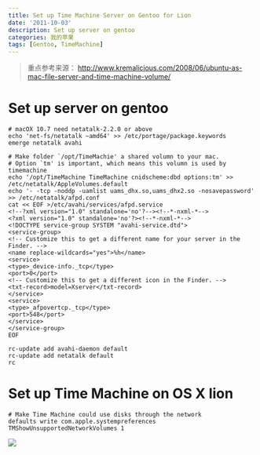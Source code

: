 ```yaml
---
title: Set up Time Machine Server on Gentoo for Lion
date: '2011-10-03'
description: Set up server on gentoo
categories: 我的苹果
tags: [Gentoo, TimeMachine]
---
```

> 重点参考来源： http://www.kremalicious.com/2008/06/ubuntu-as-mac-file-server-and-time-machine-volume/

# Set up server on gentoo

	# macOX 10.7 need netatalk-2.2.0 or above
	echo 'net-fs/netatalk ~amd64' >> /etc/portage/package.keywords
	emerge netatalk avahi

	# Make folder `/opt/TimeMachie' a shared volumn to your mac.
	# Option `tm' is important, which means this volumn is used by timemachine
	echo '/opt/TimeMachine TimeMachine cnidscheme:dbd options:tm' >> /etc/netatalk/AppleVolumes.default
	echo '- -tcp -noddp -uamlist uams_dhx.so,uams_dhx2.so -nosavepassword' >> /etc/netatalk/afpd.conf
	cat << EOF >/etc/avahi/services/afpd.service
	<!--?xml version="1.0" standalone='no'?--><!--*-nxml-*-->
	<?xml version="1.0" standalone='no'?><!--*-nxml-*-->
	<!DOCTYPE service-group SYSTEM "avahi-service.dtd">
	<service-group>
	<!-- Customize this to get a different name for your server in the Finder. -->
	<name replace-wildcards="yes">%h</name>
	<service>
	<type>_device-info._tcp</type>
	<port>0</port>
	<!-- Customize this to get a different icon in the Finder. -->
	<txt-record>model=Xserver</txt-record>
	</service>
	<service>
	<type>_afpovertcp._tcp</type>
	<port>548</port>
	</service>
	</service-group>
	EOF

	rc-update add avahi-daemon default
	rc-update add netatalk default
	rc

# Set up Time Machine on OS X lion

	# Make Time Machine could use disks through the network
	defaults write com.apple.systempreferences TMShowUnsupportedNetworkVolumes 1

![]({{urls.media}}/time_machine.png)